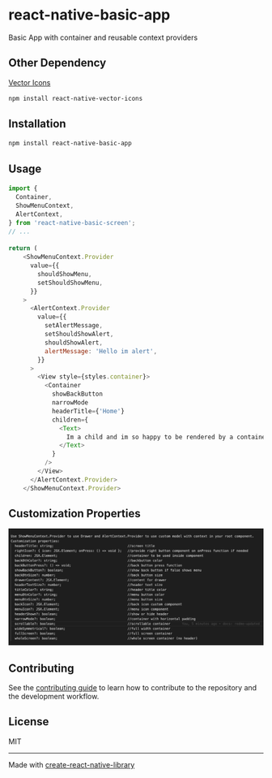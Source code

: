 # react-native-basic-app

Basic App with container and reusable context providers

## Other Dependency

[Vector Icons](https://github.com/oblador/react-native-vector-icons)

```sh
npm install react-native-vector-icons
```

## Installation

```sh
npm install react-native-basic-app
```

## Usage

```js
import {
  Container,
  ShowMenuContext,
  AlertContext,
} from 'react-native-basic-screen';
// ...

return (
    <ShowMenuContext.Provider
      value={{
        shouldShowMenu,
        setShouldShowMenu,
      }}
    >
      <AlertContext.Provider
        value={{
          setAlertMessage,
          setShouldShowAlert,
          shouldShowAlert,
          alertMessage: 'Hello im alert',
        }}
      >
        <View style={styles.container}>
          <Container
            showBackButton
            narrowMode
            headerTitle={'Home'}
            children={
              <Text>
                Im a child and im so happy to be rendered by a container.
              </Text>
            }
          />
        </View>
      </AlertContext.Provider>
    </ShowMenuContext.Provider>
```

## Customization Properties
![customization properties](usecase.png)

## Contributing

See the [contributing guide](CONTRIBUTING.md) to learn how to contribute to the repository and the development workflow.

## License

MIT

---

Made with [create-react-native-library](https://github.com/callstack/react-native-builder-bob)
